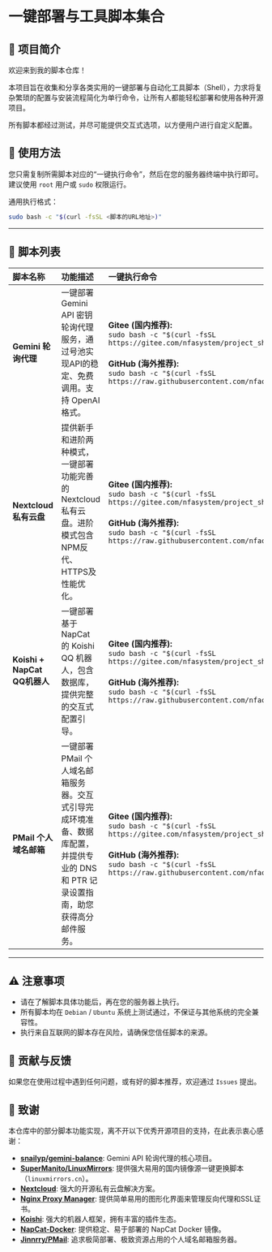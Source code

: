 # 一键部署与工具脚本集合

## 📖 项目简介

欢迎来到我的脚本仓库！

本项目旨在收集和分享各类实用的一键部署与自动化工具脚本（Shell），力求将复杂繁琐的配置与安装流程简化为单行命令，让所有人都能轻松部署和使用各种开源项目。

所有脚本都经过测试，并尽可能提供交互式选项，以方便用户进行自定义配置。

## 🚀 使用方法

您只需复制所需脚本对应的“一键执行命令”，然后在您的服务器终端中执行即可。建议使用 `root` 用户或 `sudo` 权限运行。

通用执行格式：
```bash
sudo bash -c "$(curl -fsSL <脚本的URL地址>)"
```

---

## 📜 脚本列表

| 脚本名称                     | 功能描述                                                     | 一键执行命令                                                 |
| :--------------------------- | :----------------------------------------------------------- | :----------------------------------------------------------- |
| **Gemini 轮询代理**          | 一键部署 Gemini API 密钥轮询代理服务，通过号池实现API的稳定、免费调用。支持 OpenAI 格式。 | **Gitee (国内推荐):** <br> `sudo bash -c "$(curl -fsSL https://gitee.com/nfasystem/project_sh/raw/main/deployment/setup_gemini_proxy.sh)"` <br><br> **GitHub (海外推荐):** <br> `sudo bash -c "$(curl -fsSL https://raw.githubusercontent.com/nfachenxi/project_sh/main/deployment/setup_gemini_proxy.sh)"` |
| **Nextcloud 私有云盘**       | 提供新手和进阶两种模式，一键部署功能完善的 Nextcloud 私有云盘。进阶模式包含NPM反代、HTTPS及性能优化。 | **Gitee (国内推荐):** <br> `sudo bash -c "$(curl -fsSL https://gitee.com/nfasystem/project_sh/raw/main/deployment/setup_nextcloud.sh)"` <br><br> **GitHub (海外推荐):** <br> `sudo bash -c "$(curl -fsSL https://raw.githubusercontent.com/nfachenxi/project_sh/main/deployment/setup_nextcloud.sh)"` |
| **Koishi + NapCat QQ机器人** | 一键部署基于 NapCat 的 Koishi QQ 机器人，包含数据库，提供完整的交互式配置引导。 | **Gitee (国内推荐):** <br> `sudo bash -c "$(curl -fsSL https://gitee.com/nfasystem/project_sh/raw/main/deployment/setup_koishi_napcat.sh)"` <br><br> **GitHub (海外推荐):** <br> `sudo bash -c "$(curl -fsSL https://raw.githubusercontent.com/nfachenxi/project_sh/main/deployment/setup_koishi_napcat.sh)"` |
| **PMail 个人域名邮箱**       | 一键部署 PMail 个人域名邮箱服务器。交互式引导完成环境准备、数据库配置，并提供专业的 DNS 和 PTR 记录设置指南，助您获得高分邮件服务。 | **Gitee (国内推荐):** <br> `sudo bash -c "$(curl -fsSL https://gitee.com/nfasystem/project_sh/raw/main/deployment/setup_pmail.sh)"` <br><br> **GitHub (海外推荐):** <br> `sudo bash -c "$(curl -fsSL https://raw.githubusercontent.com/nfachenxi/project_sh/main/deployment/setup_pmail.sh)"` |


---

## ⚠️ 注意事项

-   请在了解脚本具体功能后，再在您的服务器上执行。
-   所有脚本均在 `Debian` / `Ubuntu` 系统上测试通过，不保证与其他系统的完全兼容性。
-   执行来自互联网的脚本存在风险，请确保您信任脚本的来源。

## 🤝 贡献与反馈

如果您在使用过程中遇到任何问题，或有好的脚本推荐，欢迎通过 `Issues` 提出。



## 🙏 致谢

本仓库中的部分脚本功能实现，离不开以下优秀开源项目的支持，在此表示衷心感谢：

- **[snailyp/gemini-balance](https://github.com/snailyp/gemini-balance)**: Gemini API 轮询代理的核心项目。
- **[SuperManito/LinuxMirrors](https://github.com/SuperManito/LinuxMirrors)**: 提供强大易用的国内镜像源一键更换脚本（`linuxmirrors.cn`）。
- **[Nextcloud](https://github.com/nextcloud/server)**: 强大的开源私有云盘解决方案。
- **[Nginx Proxy Manager](https://github.com/NginxProxyManager/nginx-proxy-manager)**: 提供简单易用的图形化界面来管理反向代理和SSL证书。
- **[Koishi](https://github.com/koishijs/koishi)**: 强大的机器人框架，拥有丰富的插件生态。
- **[NapCat-Docker](https://github.com/NapNeko/NapCat-Docker)**: 提供稳定、易于部署的 NapCat Docker 镜像。
- **[Jinnrry/PMail](https://github.com/Jinnrry/PMail)**: 追求极简部署、极致资源占用的个人域名邮箱服务器。
